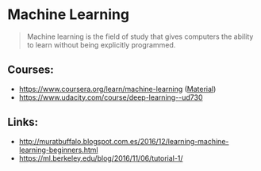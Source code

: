 Machine Learning
================


> Machine learning is the field of study that gives computers the ability to learn without being explicitly programmed.

Courses:
--------

* https://www.coursera.org/learn/machine-learning ([Material](http://cs229.stanford.edu/materials.html))
* https://www.udacity.com/course/deep-learning--ud730


Links:
------

* http://muratbuffalo.blogspot.com.es/2016/12/learning-machine-learning-beginners.html
* https://ml.berkeley.edu/blog/2016/11/06/tutorial-1/
